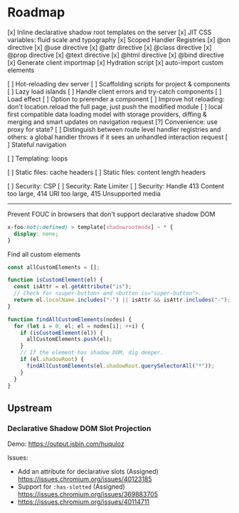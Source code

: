 # Roadmap

[x] Inline declarative shadow root templates on the server
[x] JIT CSS variables: fluid scale and typography
[x] Scoped Handler Registries
[x] @on directive
[x] @use directive
[x] @attr directive
[x] @class directive
[x] @prop directive
[x] @text directive
[x] @html directive
[x] @bind directive
[x] Generate client importmap
[x] Hydration script
[x] auto-import custom elements

[ ] Hot-reloading dev server
[ ] Scaffolding scripts for project & components
[ ] Lazy load islands
[ ] Handle client errors and try-catch components
[ ] Load effect
[ ] Option to prerender a component
[ ] Improve hot reloading: don't location.reload the full page, just push the modified module
[ ] local first compatible data loading model with storage providers, diffing & merging and smart updates on navigation request
[?] Convenience: use proxy for state?
[ ] Distinguish between route level handler registries and others: a global handler throws if it sees an unhandled interaction request
[ ] Stateful navigation

[ ] Templating: loops

[ ] Static files: cache headers
[ ] Static files: content length headers

[ ] Security: CSP
[ ] Security: Rate Limiter
[ ] Security: Handle 413 Content too large, 414 URI too large, 415 Unsupported media

---

Prevent FOUC in browsers that don't support declarative shadow DOM

```css
x-foo:not(:defined) > template[shadowrootmode] ~ * {
  display: none;
}
```

Find all custom elements

```js
const allCustomElements = [];

function isCustomElement(el) {
  const isAttr = el.getAttribute("is");
  // Check for <super-button> and <button is="super-button">.
  return el.localName.includes("-") || isAttr && isAttr.includes("-");
}

function findAllCustomElements(nodes) {
  for (let i = 0, el; el = nodes[i]; ++i) {
    if (isCustomElement(el)) {
      allCustomElements.push(el);
    }
    // If the element has shadow DOM, dig deeper.
    if (el.shadowRoot) {
      findAllCustomElements(el.shadowRoot.querySelectorAll("*"));
    }
  }
}
```

## Upstream

### Declarative Shadow DOM Slot Projection

Demo: https://output.jsbin.com/huquloz

Issues:

- Add an attribute for declarative slots (Assigned)
  https://issues.chromium.org/issues/40123185
- Support for `:has-slotted` (Assigned)
  https://issues.chromium.org/issues/369883705
- https://issues.chromium.org/issues/40114711
